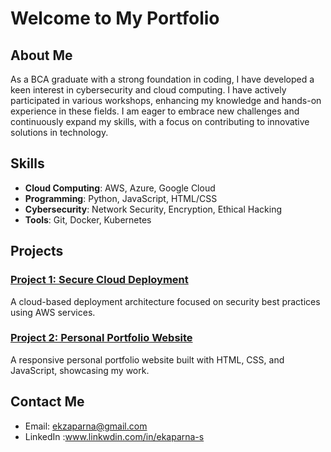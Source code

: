 # Welcome to My Portfolio

## About Me
As a BCA graduate with a strong foundation in coding, I have developed a keen interest in cybersecurity and cloud computing. I have actively participated in various workshops, enhancing my knowledge and hands-on experience in these fields. I am eager to embrace new challenges and continuously expand my skills, with a focus on contributing to innovative solutions in technology.

## Skills
- **Cloud Computing**: AWS, Azure, Google Cloud
- **Programming**: Python, JavaScript, HTML/CSS
- **Cybersecurity**: Network Security, Encryption, Ethical Hacking
- **Tools**: Git, Docker, Kubernetes

## Projects
### [Project 1: Secure Cloud Deployment](https://github.com/yourusername/project1)
A cloud-based deployment architecture focused on security best practices using AWS services.

### [Project 2: Personal Portfolio Website](https://github.com/yourusername/project2)
A responsive personal portfolio website built with HTML, CSS, and JavaScript, showcasing my work.

## Contact Me
- Email: ekzaparna@gmail.com
- LinkedIn :www.linkwdin.com/in/ekaparna-s
